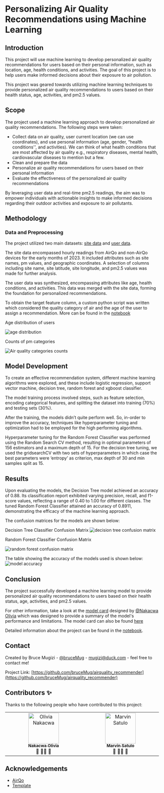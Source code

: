 # Personalizing Air Quality Recommendations using Machine Learning

## Introduction
This project will use machine learning to develop personalized air quality recommendations for users based on their personal information, such as location, age, health conditions, and activities. The goal of this project is to help users make informed decisions about their exposure to air pollution.

This project was geared towards utilizing machine learning techniques to provide personalized air quality recommendations to users based on their health status, age, activities, and pm2.5 values.


## Scope
The project used a machine learning approach to develop personalized air quality recommendations. The following steps were taken:
- Collect data on air quality, user current location (we can use coordinates), and use personal information (age, gender, “health conditions'', and activities). We can think of what health conditions that are most affected by air quality e.g., respiratory diseases, mental health, cardiovascular diseases to mention but a few. 
- Clean and prepare the data
- Personalize air quality recommendations for users based on their personal information
- Evaluate the effectiveness of the personalized air quality recommendations

By leveraging user data and real-time pm2.5 readings, the aim was to empower individuals with actionable insights to make informed decisions regarding their outdoor activities and exposure to air pollutants.


## Methodology
### Data and Preprocessing
The project utilized two main datasets: [site data](https://drive.google.com/file/d/1TNmOPc1K3zm3faejW9APzXfX5cRUrsGx/view?usp=sharing) and [user data](https://drive.google.com/file/d/1A4LDc3EsBbre0XdROTVjKt47PorT-L93/view?usp=sharing).

The site data encompassed hourly readings from AirQo and non-AirQo devices for the early months of 2023. 
It included attributes such as site names, pm values, and geographic coordinates. A selection of columns including site name, site latitude, site longitude, and pm2.5 values was made for further analysis.

The user data was synthesized, encompassing attributes like age, health conditions, and activities. This data was merged with the site data, forming the foundation for personalized recommendations.

To obtain the target feature column, a custom python script was written which considered the quality category of air and the age of the user to assign a recommendation. More can be found in the [notebook](https://colab.research.google.com/drive/1iKuH7mPeid2bq7V7U4c9Dx2HGGyloOtS?usp=sharing)

Age distribution of users

![age distribution](https://github.com/bruceMug/airquality_recommender/blob/main/static/images/age%20distribution.png)

Counts of pm categories

![Air quality categories counts](https://github.com/bruceMug/airquality_recommender/blob/main/static/images/download%20(1).png)

## Model Development
To create an effective recommendation system, different machine learning algorithms were explored, and these include logistic regression, support vector machine, decision tree, random forest and xgboost classifier.

The model training process involved steps, such as feature selection, encoding categorical features, and splitting the dataset into training (70%) and testing sets (30%). 

After the training, the models didn’t quite perform well. So, in-order to improve the accuracy, techniques like hyperparameter tuning and optimization had to be employed for the high performing algorithms.

Hyperparameter tuning for the Random Forest Classifier was performed using the Random Search CV method, resulting in optimal parameters of 156 estimators and a maximum depth of 15.
For the decision tree tuning, we used the gridsearchCV with two sets of hyperparameters in which case the best parameters were ‘entropy’ as criterion, max depth of 30 and min samples split as 15. 


## Results
Upon evaluating the models, the Decision Tree model achieved an accuracy of 0.88. Its classification report exhibited varying precision, recall, and f1-score values, reflecting a range of 0.40 to 1.00 for different classes. 
The tuned Random Forest Classifier attained an accuracy of 0.8911, demonstrating the efficacy of the machine learning approach.

The confusion matrices for the models are shown below:

Decision Tree Classifier Confusion Matrix
![decision tree confusion matrix](https://github.com/bruceMug/airquality_recommender/blob/main/static/images/decision%20tree.png)

Random Forest Classifier Confusion Matrix

![random forest confusion matrix](https://github.com/bruceMug/airquality_recommender/blob/main/static/images/randomforest.png)


The table showing the accuracy of the models used is shown below:
![model accuracy](https://github.com/bruceMug/airquality_recommender/blob/main/static/images/table_accuracy.png)


## Conclusion
The project successfully developed a machine learning model to provide personalized air quality recommendations to users based on their health status, age, activities, and pm2.5 values.

For other information, take a look at the [model card](https://docs.google.com/document/d/1Oxor2V4Yaw5SCR__KXTVcectO95SjayVmwq4pBr9ag0/edit?usp=sharing) designed by [@Nakacwa Olivia](https://github.com/NakacwaOlivia) which was designed to provide a summary of the model's performance and limitations.
The model card can also be found [here](https://github.com/NakacwaOlivia/AirQuality-Personal-Recommendation)

Detailed information about the project can be found in the [notebook](https://colab.research.google.com/drive/1iKuH7mPeid2bq7V7U4c9Dx2HGGyloOtS?usp=sharing).



## Contact
Created by Bruce Mugizi - [@bruceMug](https://twitter/brucemug) - [mugizi@duck.com](mugizi@duck.com) - feel free to contact me!

Project Link: [https://github.com/bruceMug/airquality_recommender](https://github.com/bruceMug/airquality_recommender)

## Contributors ✨
Thanks to the following people who have contributed to this project:

<table>
<tbody>
<tr>
<td align="center" valign="top" width="14.28%"><a href="https://github.com/NakacwaOlivia"><img src="https://avatars.githubusercontent.com/u/69842870?v=4" width="100px;" alt="Olivia Nakacwa"/><br /><sub><b>Nakacwa Olivia</b></sub></a><br /><a title="Answering Questions">💬</a> <a title="Documentation">📖</a><a title="Reviewed Pull Requests">👀</a> <a title="Talks">📢</a></td>

<td align="center" valign="top" width="14.28%"><a href="https://github.com/mar-vyn23"><img src="https://avatars.githubusercontent.com/u/101456450?v=4" width="100px;" alt="Marvin Satulo"/><br /><sub><b>Marvin Satulo</b></sub></a><br /><a title="Answering Questions">💬</a> <a title="Documentation">📖</a><a title="Reviewed Pull Requests">👀</a> <a title="Talks">📢</a></td>
</tr>
</tbody>
</table>


## Acknowledgements
- [AirQo](https://airqo.net/)
- [Template](https://github.com/othneildrew/Best-README-Template/blob/master/README.md)


